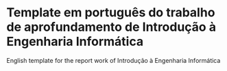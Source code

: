 # Template em português do trabalho de aprofundamento de Introdução à Engenharia Informática

English template for the report work of Introdução à Engenharia Informática
